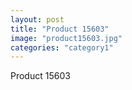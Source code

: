 ```yaml
---
layout: post
title: "Product 15603"
image: "product15603.jpg"
categories: "category1"
---
```

Product 15603
